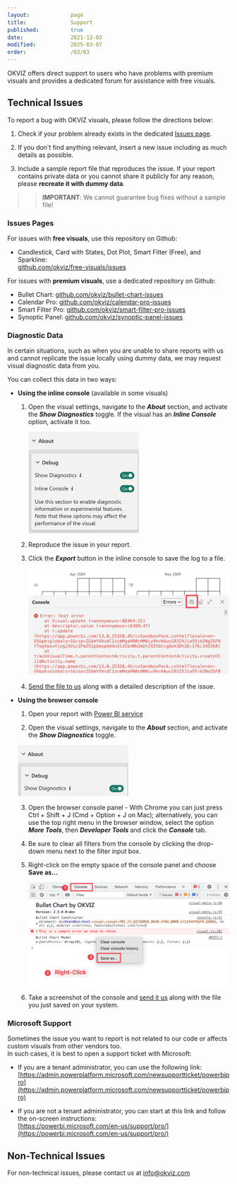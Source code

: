 ```yaml
---
layout:             page
title:              Support
published:          true
date:               2021-12-03
modified:           2025-03-07
order:              /03/03
---
```

OKVIZ offers direct support to users who have problems with premium visuals and provides a dedicated forum for assistance with free visuals.

## Technical Issues

To report a bug with OKVIZ visuals, please follow the directions below:

1. Check if your problem already exists in the dedicated [Issues page](#issues-pages).

2. If you don't find anything relevant, insert a new issue including as much details as possible.

3. Include a sample report file that reproduces the issue. If your report contains private data or you cannot share it publicly for any reason, please **recreate it with dummy data**.

>> **IMPORTANT**: We cannot guarantee bug fixes without a sample file!

### Issues Pages

For issues with **free visuals**, use this repository on Github:
- Candlestick, Card with States, Dot Plot, Smart Filter (Free), and Sparkline:  
[github.com/okviz/free-visuals/issues](https://github.com/okviz/free-visuals/issues)


For issues with **premium visuals**, use a dedicated repository on Github:
- Bullet Chart: [github.com/okviz/bullet-chart-issues](https://github.com/okviz/bullet-chart-issues)
- Calendar Pro: [github.com/okviz/calendar-pro-issues](https://github.com/okviz/calendar-pro-issues)
- Smart Filter Pro: [github.com/okviz/smart-filter-pro-issues](https://github.com/okviz/smart-filter-pro-issues)
- Synoptic Panel: [github.com/okviz/synoptic-panel-issues](https://github.com/okviz/synoptic-panel-issues)

### Diagnostic Data

In certain situations, such as when you are unable to share reports with us and cannot replicate the issue locally using dummy data, we may request visual diagnostic data from you.

You can collect this data in two ways:

- **Using the inline console** (available in some visuals)

    1. Open the visual settings, navigate to the ***About*** section, and activate the ***Show Diagnostics*** toggle. If the visual has an ***Inline Console*** option, activate it too.

        <img src="images/diagnostics-inline.png" width="250">

    2. Reproduce the issue in your report.

    3. Click the ***Export*** button in the inline console to save the log to a file.

        <img src="images/export-inline-console.png" width="500">

    4. [Send the file to us](mailto:support@okviz.com) along with a detailed description of the issue.


- **Using the browser console**

    1. Open your report with [Power BI service](https://app.powerbi.com)

    2. Open the visual settings, navigate to the ***About*** section, and activate the ***Show Diagnostics*** toggle.

    <img src="images/diagnostics.png" width="250">

    3. Open the browser console panel - With Chrome you can just press Ctrl + Shift + J (Cmd + Option + J on Mac);  alternatively, you can use the top right menu in the browser window, select the option ***More Tools***, then ***Developer Tools*** and click the ***Console*** tab.

    4. Be sure to clear all filters from the console by clicking the drop-down menu next to the filter input box.

    5. Right-click on the empty space of the console panel and choose **Save as...**

        <img src="images/save-console.png" width="650">

    6. Take a screenshot of the console and [send it us](mailto:support@okviz.com) along with the file you just saved on your system.


### Microsoft Support

Sometimes the issue you want to report is not related to our code or affects custom visuals from other vendors too.  
In such cases, it is best to open a support ticket with Microsoft:

- If you are a tenant administrator, you can use the following link:  
    [https://admin.powerplatform.microsoft.com/newsupportticket/powerbipro](https://admin.powerplatform.microsoft.com/newsupportticket/powerbipro)

- If you are not a tenant administrator, you can start at this link and follow the on-screen instructions:  
    [https://powerbi.microsoft.com/en-us/support/pro/](https://powerbi.microsoft.com/en-us/support/pro/)

## Non-Technical Issues

For non-technical issues, please contact us at [info@okviz.com](mailto:info@okviz.com)